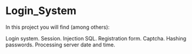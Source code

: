 # Login_System

In this project you will find (among others):

Login system.
Session.
Injection SQL.
Registration form.
Captcha.
Hashing passwords.
Processing server date and time.


